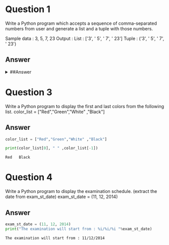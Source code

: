 # Question 1

Write a Python program which accepts a sequence of comma-separated numbers from user and generate a list and a tuple with those numbers.

Sample data : 3, 5, 7, 23 
Output :
List : ['3', ' 5', ' 7', ' 23']
Tuple : ('3', ' 5', ' 7', ' 23')

## Answer

<details><summary>##Answer</summary>
```python
def convert(list):
    return tuple(list)

list = []
len =int(input("Enter size : ")) 
for i in range(0 , len) :
    element = int(input("Enter element : "))
    list.append(element)
print("The list is : ", end="")
print(list)
print("The tuple is :", end="")
print(convert(list))
```

    Enter size : 4
    Enter element : 1
    Enter element : 2
    Enter element : 3
    Enter element : 4
    The list is : [1, 2, 3, 4]
    The tuple is :(1, 2, 3, 4)
    
</details>

# Question 2

Write a Python program to accept a filename from the user and print the extension of that

Sample filename : abc.java
Output : java

## Answer

<details><summary>##Answer</summary>
```python
import os

fileName, fileExtension = os.path.splitext("file.txt")

print(f"Extension is : \n{fileExtension}")
```

    Extension is : 
    .txt
</details>

# Question 3

Write a Python program to display the first and last colors from the following list.
color_list = ["Red","Green","White" ,"Black"] 

## Answer


```python
color_list = ["Red","Green","White" ,"Black"]

print(color_list[0], " " ,color_list[-1])
```

    Red   Black
    

# Question 4

Write a Python program to display the examination schedule. (extract the date from exam_st_date) exam_st_date = (11, 12, 2014)

## Answer


```python
exam_st_date = (11, 12, 2014)
print("The examination will start from : %i/%i/%i "%exam_st_date)
```

    The examination will start from : 11/12/2014 
    


```python

```
